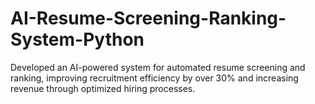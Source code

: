 # AI-Resume-Screening-Ranking-System-Python
Developed an AI-powered system for automated resume screening and ranking, improving recruitment efficiency by over 30% and increasing revenue through optimized hiring processes.
